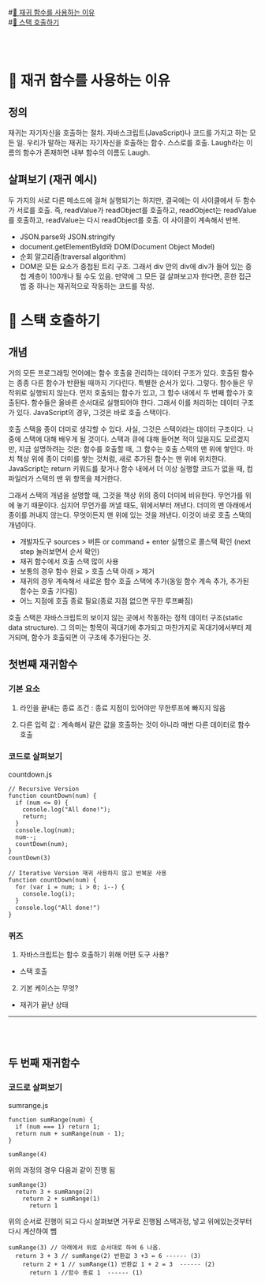 #<a href="#1">🐣 재귀 함수를 사용하는 이유 </a> <br/>
#<a href="#2">🐣 스택 호출하기</a> <br/>

<br/>
<br/>

# 🐣 재귀 함수를 사용하는 이유 <span id="1">
## 정의
재귀는 자기자신을 호출하는 절차. 자바스크립트(JavaScript)나 코드를 가지고 하는 모든 일.
우리가 말하는 재귀는 자기자신을 호출하는 함수. 스스로를 호출.
Laugh라는 이름의 함수가 존재하면 내부 함수의 이름도 Laugh.

## 살펴보기 (재귀 예시)
두 가지의 서로 다른 메소드에 걸쳐 실행되기는 하지만, 결국에는 이 사이클에서 두 함수가 서로를 호출.
즉, readValue가 readObject를 호출하고, readObject는 readValue를 호출하고, readValue는 다시 readObject를 호출.
이 사이클이 계속해서 반복. 

- JSON.parse와 JSON.stringify
- document.getElementByld와 DOM(Document Object Model) 
- 순회 알고리즘(traversal algorithm)
- DOM은 모든 요소가 중첩된 트리 구조. 그래서 div 안의 div에 div가 들어 있는 중첩 계층이 100개나 될 수도 있음. 만약에 그 모든 걸 살펴보고자 한다면, 흔한 접근법 중 하나는 재귀적으로 작동하는 코드를 작성.

# 🐣 스택 호출하기 <span id="2">

## 개념
거의 모든 프로그래밍 언어에는 함수 호출을 관리하는 데이터 구조가 있다. 호출된 함수는 종종 다른 함수가 반환될 때까지 기다린다. 특별한 순서가 있다. 그렇다. 함수들은 무작위로 실행되지 않는다. 먼저 호출되는 함수가 있고, 그 함수 내에서 두 번째 함수가 호출된다. 함수들은 올바른 순서대로 실행되어야 한다. 그래서 이를 처리하는 데이터 구조가 있다. JavaScript의 경우, 그것은 바로 호출 스택이다.

호출 스택을 종이 더미로 생각할 수 있다. 사실, 그것은 스택이라는 데이터 구조이다. 나중에 스택에 대해 배우게 될 것이다. 스택과 큐에 대해 들어본 적이 있을지도 모르겠지만, 지금 설명하려는 것은: 함수를 호출할 때, 그 함수는 호출 스택의 맨 위에 쌓인다. 마치 책상 위에 종이 더미를 쌓는 것처럼, 새로 추가된 함수는 맨 위에 위치한다. JavaScript는 return 키워드를 찾거나 함수 내에서 더 이상 실행할 코드가 없을 때, 컴파일러가 스택의 맨 위 항목을 제거한다.

그래서 스택의 개념을 설명할 때, 그것을 책상 위의 종이 더미에 비유한다. 무언가를 위에 놓기 때문이다. 심지어 무언가를 꺼낼 때도, 위에서부터 꺼낸다. 더미의 맨 아래에서 종이를 꺼내지 않는다. 무엇이든지 맨 위에 있는 것을 꺼낸다. 이것이 바로 호출 스택의 개념이다.

- 개발자도구 sources  > 버튼 or command + enter 실행으로 콜스택 확인 (next step 눌러보면서 순서 확인)
- 재귀 함수에서 호출 스택 많이 사용
- 보통의 경우 함수 완료 > 호출 스택 아래 > 제거
- 재귀의 경우 계속해서 새로운 함수 호출 스택에 추가(동일 함수 계속 추가, 추가된 함수는 호출 기다림)
- 어느 지점에 호출 종료 필요(종료 지점 없으면 무한 루프빠짐)

호출 스택은 자바스크립트의 보이지 않는 곳에서 작동하는 정적 데이터 구조(static data structure). 그 의미는 항목이 꼭대기에 추가되고 마찬가지로 꼭대기에서부터 제거되며, 함수가 호출되면 이 구조에 추가된다는 것.

## 첫번째 재귀함수

### 기본 요소
1. 라인을 끝내는 종료 조건 : 종료 지점이 있어야만 무한루프에 빠지지 않음

2. 다른 입력 값 : 계속해서 같은 값을 호출하는 것이 아니라 매번 다른 데이터로 함수 호출

### 코드로 살펴보기 
countdown.js
```
// Recursive Version
function countDown(num) {
  if (num <= 0) {
    console.log("All done!");
    return;
  }
  console.log(num);
  num--;
  countDown(num);
}
countDown(3)

// Iterative Version 재귀 사용하지 않고 반복문 사용
function countDown(num) {
  for (var i = num; i > 0; i--) {
    console.log(i);
  }
  console.log("All done!")
}

```

### 퀴즈
1. 자바스크립트는 함수 호출하기 위해 어떤 도구 사용?
- 스택 호출
2. 기본 케이스는 무엇?
- 재귀가 끝난 상태

------
<br/>
<br/>


## 두 번째 재귀함수

### 코드로 살펴보기
sumrange.js
```
function sumRange(num) {
  if (num === 1) return 1;
  return num + sumRange(num - 1);
}

sumRange(4)
```
위의 과정의 경우 다음과 같이 진행 됨
```
sumRange(3)
  return 3 + sumRange(2)
    return 2 + sumRange(1)
      return 1 
```
위의 순서로 진행이 되고 다시 살펴보면 거꾸로 진행됨
스택과정, 넣고 위에있는것부터 다시 계산하여 뺌
```
sumRange(3) // 아래에서 위로 순서대로 하여 6 나옴.
  return 3 + 3 // sumRange(2) 반환값 3 +3 = 6 ------ (3)
    return 2 + 1 // sumRange(1) 반환값 1 + 2 = 3  ------ (2)
      return 1 //함수 종료 1  ------ (1)
```


